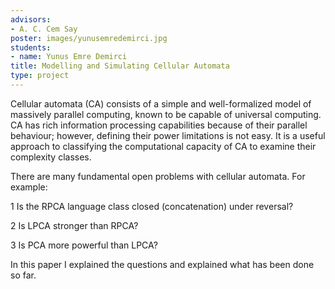 ```yaml
---
advisors:
- A. C. Cem Say
poster: images/yunusemredemirci.jpg
students:
- name: Yunus Emre Demirci
title: Modelling and Simulating Cellular Automata
type: project
---
```


Cellular automata (CA) consists of a simple and well-formalized model of massively parallel computing, known to be capable of universal computing. CA has rich information processing capabilities because of their parallel behaviour; however, defining their power limitations is not easy. It is a useful approach to classifying the computational capacity of CA to examine their complexity classes.


There are many fundamental open problems with cellular automata. For example:  

 1 Is the RPCA language class closed (concatenation) under reversal?  

 2 Is LPCA stronger than RPCA?  

 3 Is PCA more powerful than LPCA?  

 In this paper I explained the questions and explained what has been done so far.